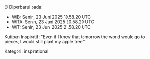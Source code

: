 ⏰ Diperbarui pada:
- WIB: Senin, 23 Juni 2025 19.58.20 UTC
- WITA: Senin, 23 Juni 2025 20.58.20 UTC
- WIT: Senin, 23 Juni 2025 21.58.20 UTC

Kutipan Inspiratif:
"Even if I knew that tomorrow the world would go to pieces, I would still plant my apple tree."


Kategori: inspirational


